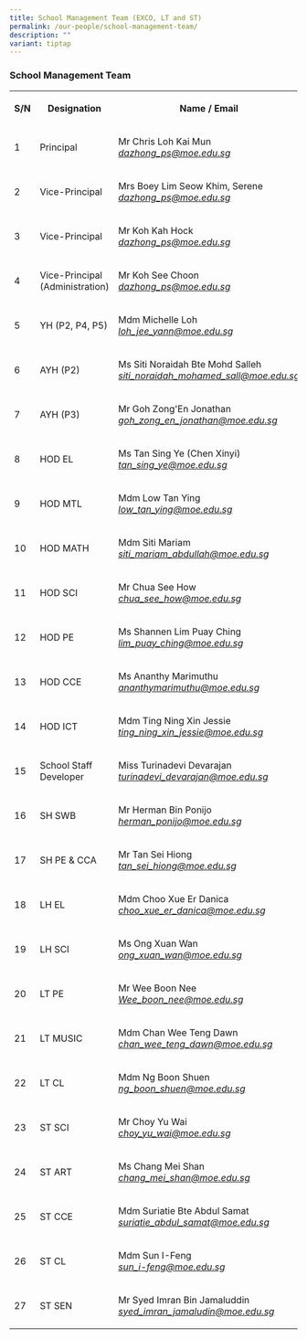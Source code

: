 ```yaml
---
title: School Management Team (EXCO, LT and ST)
permalink: /our-people/school-management-team/
description: ""
variant: tiptap
---
```

<h3>School Management Team</h3><table><tbody><tr><th rowspan="1" colspan="1"><p>S/N</p></th><th rowspan="1" colspan="1"><p>Designation</p></th><th rowspan="1" colspan="1"><p>Name / Email</p></th></tr><tr><td rowspan="1" colspan="1"><p>1</p></td><td rowspan="1" colspan="1"><p>Principal</p></td><td rowspan="1" colspan="1"><p>Mr Chris Loh Kai Mun<br><em><a href="mailto:dazhong_ps@moe.edu.sg" rel="noopener noreferrer nofollow" target="_blank">dazhong_ps@moe.edu.sg</a></em></p></td></tr><tr><td rowspan="1" colspan="1"><p>2</p></td><td rowspan="1" colspan="1"><p>Vice-Principal</p></td><td rowspan="1" colspan="1"><p>Mrs Boey Lim Seow Khim, Serene<br><em><a href="mailto:dazhong_ps@moe.edu.sg" rel="noopener noreferrer nofollow" target="_blank">dazhong_ps@moe.edu.sg</a></em></p></td></tr><tr><td rowspan="1" colspan="1"><p>3</p></td><td rowspan="1" colspan="1"><p>Vice-Principal</p></td><td rowspan="1" colspan="1"><p>Mr Koh Kah Hock<br><em><a href="mailto:dazhong_ps@moe.edu.sg" rel="noopener noreferrer nofollow" target="_blank">dazhong_ps@moe.edu.sg</a></em></p></td></tr><tr><td rowspan="1" colspan="1"><p>4</p></td><td rowspan="1" colspan="1"><p>Vice-Principal (Administration)</p></td><td rowspan="1" colspan="1"><p>Mr Koh See Choon<br><em><a href="mailto:dazhong_ps@moe.edu.sg" rel="noopener noreferrer nofollow" target="_blank">dazhong_ps@moe.edu.sg</a></em></p></td></tr><tr><td rowspan="1" colspan="1"><p>5</p></td><td rowspan="1" colspan="1"><p>YH (P2, P4, P5)</p></td><td rowspan="1" colspan="1"><p>Mdm Michelle Loh<br><em><a href="mailto:loh_jee_yann@moe.edu.sg" rel="noopener noreferrer nofollow" target="_blank">loh_jee_yann@moe.edu.sg</a></em></p></td></tr><tr><td rowspan="1" colspan="1"><p>6</p></td><td rowspan="1" colspan="1"><p>AYH (P2)</p></td><td rowspan="1" colspan="1"><p>Ms Siti Noraidah Bte Mohd Salleh<br><em><a href="mailto:siti_noraidah_mohamed_sall@moe.edu.sg" rel="noopener noreferrer nofollow" target="_blank">siti_noraidah_mohamed_sall@moe.edu.sg</a></em></p></td></tr><tr><td rowspan="1" colspan="1"><p>7</p></td><td rowspan="1" colspan="1"><p>AYH (P3)</p></td><td rowspan="1" colspan="1"><p>Mr Goh Zong'En Jonathan<br><em><a href="mailto:goh_zong_en_jonathan@moe.edu.sg" rel="noopener noreferrer nofollow" target="_blank">goh_zong_en_jonathan@moe.edu.sg</a></em></p></td></tr><tr><td rowspan="1" colspan="1"><p>8</p></td><td rowspan="1" colspan="1"><p>HOD EL</p></td><td rowspan="1" colspan="1"><p>Ms Tan Sing Ye (Chen Xinyi)<br><em><a href="mailto:tan_sing_ye@moe.edu.sg" rel="noopener noreferrer nofollow" target="_blank">tan_sing_ye@moe.edu.sg</a></em></p></td></tr><tr><td rowspan="1" colspan="1"><p>9</p></td><td rowspan="1" colspan="1"><p>HOD MTL</p></td><td rowspan="1" colspan="1"><p>Mdm Low Tan Ying<br><em><a href="mailto:low_tan_ying@moe.edu.sg" rel="noopener noreferrer nofollow" target="_blank">low_tan_ying@moe.edu.sg</a></em></p></td></tr><tr><td rowspan="1" colspan="1"><p>10</p></td><td rowspan="1" colspan="1"><p>HOD MATH</p></td><td rowspan="1" colspan="1"><p>Mdm Siti Mariam<br><em><a href="mailto:siti_mariam_abdullah@moe.edu.sg" rel="noopener noreferrer nofollow" target="_blank">siti_mariam_abdullah@moe.edu.sg</a></em></p></td></tr><tr><td rowspan="1" colspan="1"><p>11</p></td><td rowspan="1" colspan="1"><p>HOD SCI</p></td><td rowspan="1" colspan="1"><p>Mr Chua See How<br><em><a href="mailto:chua_see_how@moe.edu.sg" rel="noopener noreferrer nofollow" target="_blank">chua_see_how@moe.edu.sg</a></em></p></td></tr><tr><td rowspan="1" colspan="1"><p>12</p></td><td rowspan="1" colspan="1"><p>HOD PE</p></td><td rowspan="1" colspan="1"><p>Ms Shannen Lim Puay Ching<br><em><a href="mailto:lim_puay_ching@moe.edu.sg" rel="noopener noreferrer nofollow" target="_blank">lim_puay_ching@moe.edu.sg</a></em></p></td></tr><tr><td rowspan="1" colspan="1"><p>13</p></td><td rowspan="1" colspan="1"><p>HOD CCE</p></td><td rowspan="1" colspan="1"><p>Ms Ananthy Marimuthu<br><em><a href="mailto:ananthy_marimuthu@moe.edu.sg" rel="noopener noreferrer nofollow" target="_blank">ananthymarimuthu@moe.edu.sg</a></em></p></td></tr><tr><td rowspan="1" colspan="1"><p>14</p></td><td rowspan="1" colspan="1"><p>HOD ICT</p></td><td rowspan="1" colspan="1"><p>Mdm Ting Ning Xin Jessie<br><em><a href="mailto:ting_ning_xin_jessie@moe.edu.sg" rel="noopener noreferrer nofollow" target="_blank">ting_ning_xin_jessie@moe.edu.sg</a></em></p></td></tr><tr><td rowspan="1" colspan="1"><p>15</p></td><td rowspan="1" colspan="1"><p>School Staff Developer</p></td><td rowspan="1" colspan="1"><p>Miss Turinadevi Devarajan <br><em><a href="mailto:turinadevi_devarajan@moe.edu.sg" rel="noopener noreferrer nofollow" target="_blank">turinadevi_devarajan@moe.edu.sg</a></em></p></td></tr><tr><td rowspan="1" colspan="1"><p>16</p></td><td rowspan="1" colspan="1"><p>SH SWB</p></td><td rowspan="1" colspan="1"><p>Mr Herman Bin Ponijo<br><em><a href="mailto:herman_ponijo@moe.edu.sg" rel="noopener noreferrer nofollow" target="_blank">herman_ponijo@moe.edu.sg</a></em></p></td></tr><tr><td rowspan="1" colspan="1"><p>17</p></td><td rowspan="1" colspan="1"><p>SH PE &amp; CCA</p></td><td rowspan="1" colspan="1"><p>Mr Tan Sei Hiong<br><em><a href="mailto:tan_sei_hiong@moe.edu.sg" rel="noopener noreferrer nofollow" target="_blank">tan_sei_hiong@moe.edu.sg</a></em></p></td></tr><tr><td rowspan="1" colspan="1"><p>18</p></td><td rowspan="1" colspan="1"><p>LH EL</p></td><td rowspan="1" colspan="1"><p>Mdm Choo Xue Er Danica <br><em><a href="mailto:choo_xue_er_danica@moe.edu.sg" rel="noopener noreferrer nofollow" target="_blank">choo_xue_er_danica@moe.edu.sg</a></em></p></td></tr><tr><td rowspan="1" colspan="1"><p>19</p></td><td rowspan="1" colspan="1"><p>LH SCI</p></td><td rowspan="1" colspan="1"><p>Ms Ong Xuan Wan<br><em><a href="mailto:ong_xuan_wan@moe.edu.sg" rel="noopener noreferrer nofollow" target="_blank">ong_xuan_wan@moe.edu.sg</a></em></p></td></tr><tr><td rowspan="1" colspan="1"><p>20</p></td><td rowspan="1" colspan="1"><p>LT PE</p></td><td rowspan="1" colspan="1"><p>Mr Wee Boon Nee<br><em><a href="mailto:Wee_boon_nee@moe.edu.sg" rel="noopener noreferrer nofollow" target="_blank">Wee_boon_nee@moe.edu.sg</a></em></p></td></tr><tr><td rowspan="1" colspan="1"><p>21</p></td><td rowspan="1" colspan="1"><p>LT MUSIC</p></td><td rowspan="1" colspan="1"><p>Mdm Chan Wee Teng Dawn<br><em><a href="mailto:chan_wee_teng_dawn@moe.edu.sg" rel="noopener noreferrer nofollow" target="_blank">chan_wee_teng_dawn@moe.edu.sg</a></em></p></td></tr><tr><td rowspan="1" colspan="1"><p>22</p></td><td rowspan="1" colspan="1"><p>LT CL</p></td><td rowspan="1" colspan="1"><p>Mdm Ng Boon Shuen<br><em><a href="mailto:ng_boon_shuen@moe.edu.sg" rel="noopener noreferrer nofollow" target="_blank">ng_boon_shuen@moe.edu.sg</a></em></p></td></tr><tr><td rowspan="1" colspan="1"><p>23</p></td><td rowspan="1" colspan="1"><p>ST SCI</p></td><td rowspan="1" colspan="1"><p>Mr Choy Yu Wai<br><em><a href="mailto:choy_yu_wai@moe.edu.sg" rel="noopener noreferrer nofollow" target="_blank">choy_yu_wai@moe.edu.sg</a></em></p></td></tr><tr><td rowspan="1" colspan="1"><p>24</p></td><td rowspan="1" colspan="1"><p>ST ART</p></td><td rowspan="1" colspan="1"><p>Ms Chang Mei Shan<br><em><a href="mailto:chang_mei_shan@moe.edu.sg" rel="noopener noreferrer nofollow" target="_blank">chang_mei_shan@moe.edu.sg</a></em></p></td></tr><tr><td rowspan="1" colspan="1"><p>25</p></td><td rowspan="1" colspan="1"><p>ST CCE</p></td><td rowspan="1" colspan="1"><p>Mdm Suriatie Bte Abdul Samat<br><em><a href="mailto:suriatie_abdul_samat@moe.edu.sg" rel="noopener noreferrer nofollow" target="_blank">suriatie_abdul_samat@moe.edu.sg</a></em></p></td></tr><tr><td rowspan="1" colspan="1"><p>26</p></td><td rowspan="1" colspan="1"><p>ST CL</p></td><td rowspan="1" colspan="1"><p>Mdm Sun I-Feng<br><em><a href="mailto:sun_i-feng@moe.edu.sg" rel="noopener noreferrer nofollow" target="_blank">sun_i-feng@moe.edu.sg</a></em></p></td></tr><tr><td rowspan="1" colspan="1"><p>27</p></td><td rowspan="1" colspan="1"><p>ST SEN</p></td><td rowspan="1" colspan="1"><p>Mr Syed Imran Bin Jamaluddin<br><em><a href="mailto:syed_imran_jamaludin@moe.edu.sg" rel="noopener noreferrer nofollow" target="_blank">syed_imran_jamaludin@moe.edu.sg</a></em></p></td></tr></tbody></table><p></p>